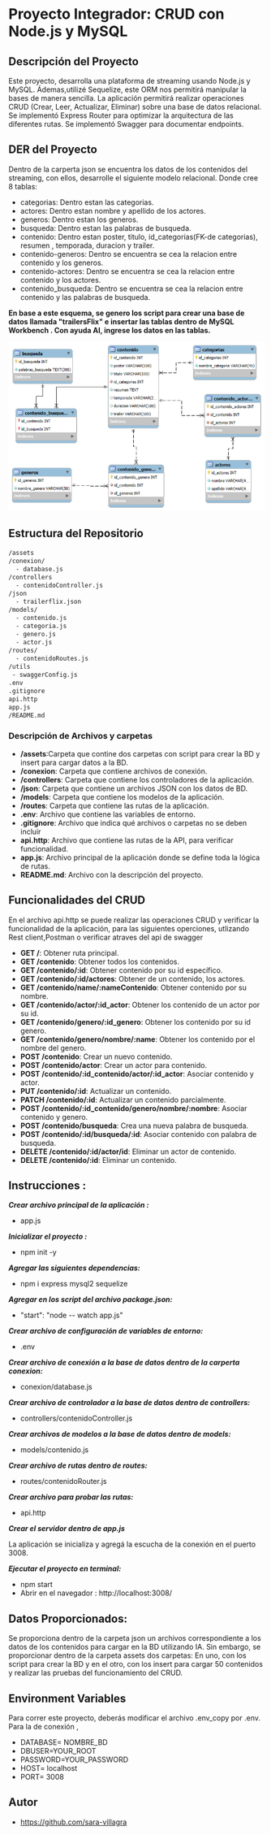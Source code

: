 # Proyecto Integrador: CRUD con Node.js y MySQL

## Descripción del Proyecto

Este proyecto, desarrolla una plataforma de streaming usando Node.js y MySQL. Ádemas,utilizé Sequelize, este ORM nos permitirá manipular la bases de manera sencilla. La aplicación permitirá realizar operaciones CRUD (Crear, Leer, Actualizar, Eliminar) sobre una base de datos relacional. Se implementó Express Router para optimizar la arquitectura de las diferentes rutas.
Se implementó Swagger para documentar endpoints.

## DER del Proyecto

Dentro de la carperta json se encuentra los datos de los contenidos del streaming, con ellos, desarrolle el siguiente modelo relacional. Donde cree 8 tablas:
- categorias:
Dentro estan las categorias.
- actores:
Dentro estan nombre y apellido de los actores.
- generos:
Dentro estan los generos.
- busqueda:
Dentro estan las palabras de busqueda.
- contenido:
Dentro estan  poster, titulo, id_categorias(FK-de categorias), resumen , temporada, duracion y trailer.
- contenido-generos:
Dentro se encuentra se cea la relacion entre contenido y los generos.
- contenido-actores:
Dentro se encuentra se cea la relacion entre contenido y los actores.
- contenido_busqueda:
Dentro se encuentra se cea la relacion entre contenido y las palabras de busqueda.


**En base a este esquema, se genero los script para crear una base de datos llamada "trailersFlix" e insertar las tablas dentro de MySQL Workbench .
Con ayuda AI, ingrese los datos en las tablas.**

![DER de contenido](assets/diagrama/trailerFLIX2.png)


## Estructura del Repositorio

```plaintext
/assets
/conexion/
  - database.js
/controllers
  - contenidoController.js
/json
  - trailerflix.json
/models/
  - contenido.js
  - categoria.js
  - genero.js
  - actor.js
/routes/
  - contenidoRoutes.js
/utils
 - swaggerConfig.js
.env
.gitignore  
api.http
app.js
/README.md
```

### Descripción de Archivos y carpetas


- **/assets**:Carpeta que contine dos carpetas con script para crear la BD y insert para cargar datos a la BD.
- **/conexion**: Carpeta que contiene archivos de conexión.
- **/controllers**: Carpeta que contiene los controladores de la aplicación.
- **/json**: Carpeta que contiene un archivos JSON con los datos de BD.
- **/models**: Carpeta que contiene los modelos de la aplicación.
- **/routes**: Carpeta que contiene las rutas de la aplicación.
- **.env**: Archivo que contiene las variables de entorno.
- **.gitignore**: Archivo que indica qué archivos o carpetas no se deben incluir
- **api.http**: Archivo que contiene las rutas de la API, para verificar funcionalidad.
- **app.js**: Archivo principal de la aplicación donde se define toda la lógica de rutas. 
- **README.md**: Archivo con la descripción del proyecto.

## Funcionalidades del CRUD
En el archivo api.http se puede realizar las operaciones CRUD y verificar la funcionalidad de la aplicación, para las siguientes operciones, utlizando Rest client,Postman o verificar atraves del api de swagger

- **GET /**: Obtener ruta principal.
- **GET /contenido**: Obtener todos los contenidos.
- **GET /contenido/:id**: Obtener contenido por su id específico.
- **GET /contenido/:id/actores**: Obtener de un contenido, los actores.
- **GET /contenido/name/:nameContenido**: Obtener contenido por su nombre.
- **GET /contenido/actor/:id_actor**: Obtener los contenido de un actor por su id.
- **GET /contenido/genero/:id_genero**: Obtener los contenido por su id genero.
- **GET /contenido/genero/nombre/:name**: Obtener los contenido por el nombre del genero.
- **POST /contenido**: Crear un nuevo contenido.
- **POST /contenido/actor**: Crear un actor para contenido.
- **POST /contenido/:id_contenido/actor/:id_actor**: Asociar contenido y actor.
- **PUT /contenido/:id**: Actualizar un contenido.
- **PATCH /contenido/:id**: Actualizar un contenido parcialmente.
- **POST /contenido/:id_contenido/genero/nombre/:nombre**: Asociar contenido y genero.
- **POST /contenido/busqueda**: Crea una nueva palabra de busqueda.
- **POST /contenido/:id/busqueda/:id**: Asociar contenido con palabra de busqueda.
- **DELETE /contenido/:id/actor/id**: Eliminar un actor de contenido. 
- **DELETE /contenido/:id**: Eliminar un contenido. 


## Instrucciones :


***Crear archivo principal de la aplicación :***
- app.js

***Inicializar el proyecto :***
- npm init -y

***Agregar las siguientes dependencias:***

- npm i express mysql2 sequelize

***Agregar en los script del archivo package.json:***
 
- "start": "node  -- watch app.js"

***Crear archivo de configuración de variables de entorno:***

- .env

***Crear archivo de conexión a la base de datos dentro de la carperta conexion:***

- conexion/database.js

***Crear archivo de controlador a la base de datos dentro de controllers:***

- controllers/contenidoController.js

***Crear archivos de modelos a la base de datos dentro de models:***

- models/contenido.js

***Crear archivo de rutas dentro de routes:***

- routes/contenidoRouter.js

***Crear archivo para probar las rutas:***

- api.http

***Crear el servidor dentro de app.js***

La aplicación se inicializa y agregá la escucha de la conexión en el puerto 3008.

***Ejecutar el proyecto en terminal:***

- npm start
- Abrir en el navegador :
 http://localhost:3008/


## Datos Proporcionados:
Se proporciona dentro de la carpeta json un archivos correspondiente a los datos de los contenidos para cargar en la BD utilizando IA.
Sin embargo, se proporcionar dentro de la carpeta assets dos carpetas: En uno, con los script para crear la BD y en el otro, con los insert para cargar 50 contenidos y realizar las pruebas del funcionamiento del CRUD.


## Environment Variables
Para correr este proyecto, deberás modificar el archivo .env_copy por .env.
Para la de conexión , 
- DATABASE= NOMBRE_BD
- DBUSER=YOUR_ROOT
- PASSWORD=YOUR_PASSWORD
- HOST= localhost
- PORT= 3008

## Autor
- https://github.com/sara-villagra





